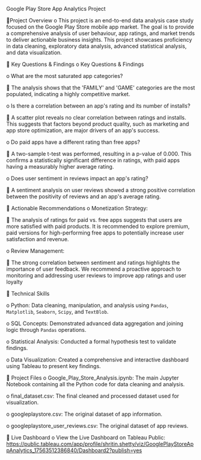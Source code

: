 Google Play Store App Analytics Project

Project Overview
o This project is an end-to-end data analysis case study focused on the Google Play Store mobile app market. The goal is to provide a comprehensive analysis of user behaviour, app ratings, and market trends to deliver actionable business insights. This project showcases proficiency in data cleaning, exploratory data analysis, advanced statistical analysis, and data visualization.

 Key Questions & Findings
o Key Questions & Findings 

o What are the most saturated app categories?

 The analysis shows that the 'FAMILY' and 'GAME' categories are the most populated, indicating a highly competitive market.
 
o Is there a correlation between an app's rating and its number of installs?

 A scatter plot reveals no clear correlation between ratings and installs. This suggests that factors beyond product quality, such as marketing and app store optimization, are major drivers of an app's success.

o Do paid apps have a different rating than free apps?

 A two-sample t-test was performed, resulting in a p-value of 0.000. This confirms a statistically significant difference in ratings, with paid apps having a measurably higher average rating. 

o Does user sentiment in reviews impact an app's rating?

 A sentiment analysis on user reviews showed a strong positive correlation between the positivity of reviews and an app's average rating.

 Actionable Recommendations
o Monetization Strategy:

 The analysis of ratings for paid vs. free apps suggests that users are more satisfied with paid products. It is recommended to explore premium, paid versions for high-performing free apps to potentially increase user satisfaction and revenue.

o Review Management:

 The strong correlation between sentiment and ratings highlights the importance of user feedback. We recommend a proactive approach to monitoring and addressing user reviews to improve app ratings and user loyalty

 Technical Skills

o Python: Data cleaning, manipulation, and analysis using `Pandas`, `Matplotlib`, `Seaborn`, `Scipy`, and `TextBlob`. 	

o SQL Concepts: Demonstrated advanced data aggregation and joining logic through `Pandas` operations. 

o Statistical Analysis: Conducted a formal hypothesis test to validate findings. 

o Data Visualization: Created a comprehensive and interactive dashboard using Tableau to present key findings.

 Project Files 
o Google_Play_Store_Analysis.ipynb: The main Jupyter Notebook containing all the Python code for data cleaning and analysis. 

o final_dataset.csv: The final cleaned and processed dataset used for visualization. 

o googleplaystore.csv: The original dataset of app information.  

o googleplaystore_user_reviews.csv: The original dataset of app reviews.

 Live Dashboard
o View the Live Dashboard on Tableau Public:
https://public.tableau.com/app/profile/shritin.shetty/viz/GooglePlayStoreAppAnalytics_17563512386840/Dashboard2?publish=yes





